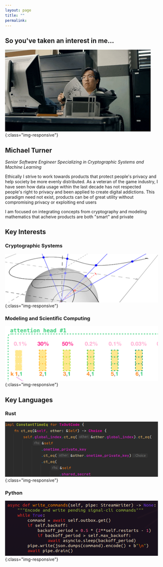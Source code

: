 ```yaml
---
layout: page
title: ""
permalink: 
---
```


## So you've taken an interest in me...
![eyes](images/ezgif-3-48f51aa682f9.gif){:class="img-responsive"}

## Michael Turner

_Senior Software Engineer Specializing in Cryptographic Systems and Machine Learning_

Ethically I strive to work towards products that protect people's privacy and help society be more evenly distributed. As a veteran of the game industry, I have seen how data usage within the last decade has not respected people's right to privacy and been applied to create digital addictions. This paradigm need not exist, products can be of great utility without compromising privacy or exploiting end users

I am focused on integrating concepts from cryptography and modeling mathematics that acheive products are both "smart" and private

## Key Interests

### Cryptographic Systems

![eliptic_curve](images\elipticcurve.png){:class="img-responsive"}

### Modeling and Scientific Computing

![attention_head](images\transformer.png){:class="img-responsive"}

## Key Languages

### Rust

![rust](images\rustcode.png){:class="img-responsive"}

### Python

![rust](images\python.png){:class="img-responsive"}


